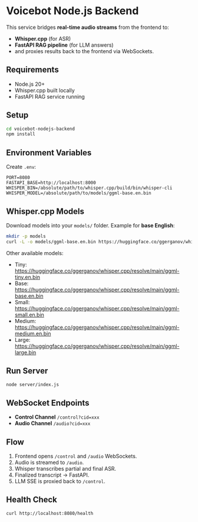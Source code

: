 # Voicebot Node.js Backend

This service bridges **real-time audio streams** from the frontend to:
- **Whisper.cpp** (for ASR)
- **FastAPI RAG pipeline** (for LLM answers)
- and proxies results back to the frontend via WebSockets.

## Requirements
- Node.js 20+
- Whisper.cpp built locally
- FastAPI RAG service running

## Setup
```bash
cd voicebot-nodejs-backend
npm install
```

## Environment Variables
Create `.env`:
```
PORT=8080
FASTAPI_BASE=http://localhost:8000
WHISPER_BIN=/absolute/path/to/whisper.cpp/build/bin/whisper-cli
WHISPER_MODEL=/absolute/path/to/models/ggml-base.en.bin
```



## Whisper.cpp Models

Download models into your `models/` folder. Example for **base English**:

```bash
mkdir -p models
curl -L -o models/ggml-base.en.bin https://huggingface.co/ggerganov/whisper.cpp/resolve/main/ggml-base.en.bin
```

Other available models:
- Tiny:   https://huggingface.co/ggerganov/whisper.cpp/resolve/main/ggml-tiny.en.bin
- Base:   https://huggingface.co/ggerganov/whisper.cpp/resolve/main/ggml-base.en.bin
- Small:  https://huggingface.co/ggerganov/whisper.cpp/resolve/main/ggml-small.en.bin
- Medium: https://huggingface.co/ggerganov/whisper.cpp/resolve/main/ggml-medium.en.bin
- Large:  https://huggingface.co/ggerganov/whisper.cpp/resolve/main/ggml-large.bin


## Run Server
```bash
node server/index.js
```

## WebSocket Endpoints
- **Control Channel** `/control?cid=xxx`
- **Audio Channel** `/audio?cid=xxx`

## Flow
1. Frontend opens `/control` and `/audio` WebSockets.
2. Audio is streamed to `/audio`.
3. Whisper transcribes partial and final ASR.
4. Finalized transcript → FastAPI.
5. LLM SSE is proxied back to `/control`.

## Health Check
```bash
curl http://localhost:8080/health
```
